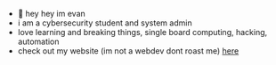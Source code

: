 - 👋 hey hey im evan
- i am a cybersecurity student and system admin
- love learning and breaking things, single board computing, hacking, automation
- check out my website (im not a webdev dont roast me) [here](https://evanquah.xyz/)
<!---
Nagamakii/Nagamakii is a ✨ special ✨ repository because its `README.md` (this file) appears on your GitHub profile.
You can click the Preview link to take a look at your changes.
--->

